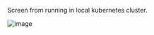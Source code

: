 Screen from running in local kubernetes cluster.

![image](https://user-images.githubusercontent.com/6736499/197477859-ba5f72ba-50ac-42d7-bb85-10e11040f367.png)
